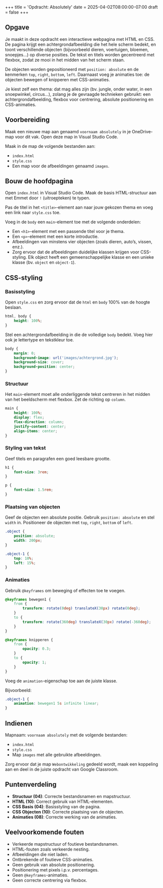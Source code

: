+++
title = 'Opdracht: Absolutely'
date = 2025-04-02T08:00:00-07:00
draft = false
+++

## Opgave  

Je maakt in deze opdracht een interactieve webpagina met HTML en CSS. De pagina krijgt een achtergrondafbeelding die het hele scherm bedekt, en toont verschillende objecten (bijvoorbeeld dieren, voertuigen, bloemen, snoepjes...) op diverse posities. De tekst en titels worden gecentreerd met flexbox, zodat ze mooi in het midden van het scherm staan.  

De objecten worden gepositioneerd met `position: absolute` en de kenmerken `top`, `right`, `bottom`, `left`. Daarnaast voeg je animaties toe: de objecten bewegen of knipperen met CSS-animaties.  

Je kiest zelf een thema: dat mag alles zijn (bv. jungle, onder water, in een snoepwinkel, circus...), zolang je de gevraagde technieken gebruikt: een achtergrondafbeelding, flexbox voor centrering, absolute positionering en CSS-animaties.

## Voorbereiding

Maak een nieuwe map aan genaamd `voornaam absolutely` in je OneDrive-map voor dit vak. Open deze map in Visual Studio Code.

Maak in de map de volgende bestanden aan:
- `index.html`
- `style.css`
- Een map voor de afbeeldingen genaamd `images`.

## Bouw de hoofdpagina

Open `index.html` in Visual Studio Code. Maak de basis HTML-structuur aan met Emmet door `!` (uitroepteken) te typen.

Pas de titel in het `<title>`-element aan naar jouw gekozen thema en voeg een link naar `style.css` toe.

Voeg in de `body` een `main`-element toe met de volgende onderdelen:
- Een `<h1>`-element met een passende titel voor je thema.
- Een `<p>`-element met een korte introductie.
- Afbeeldingen van minstens vier objecten (zoals dieren, auto’s, vissen, enz.).
- Zorg ervoor dat de afbeeldingen duidelijke klassen krijgen voor CSS-styling. Elk object heeft een gemeenschappelijke klasse en een unieke klasse (bv. `object` en `object-1`).

## CSS-styling

### Basisstyling

Open `style.css` en zorg ervoor dat de `html` en `body` 100% van de hoogte beslaan. 

```css
html, body {
    height: 100%;
}
```

Stel een achtergrondafbeelding in die de volledige `body` bedekt. Voeg hier ook je lettertype en tekstkleur toe.

```css
body {
    margin: 0;
    background-image: url('images/achtergrond.jpg');
    background-size: cover;
    background-position: center;
}
```

### Structuur

Het `main`-element moet alle onderliggende tekst centreren in het midden van het beeldscherm met flexbox. Zet de richting op `column`.

```css
main {
    height: 100%;
    display: flex;
    flex-direction: column;
    justify-content: center;
    align-items: center;
}
```

### Styling van tekst

Geef titels en paragrafen een goed leesbare grootte.

```css
h1 {
    font-size: 3rem;
}

p {
    font-size: 1.5rem;
}
```

### Plaatsing van objecten

Geef de objecten een absolute positie. Gebruik `position: absolute` en stel `width` in. Positioneer de objecten met `top`, `right`, `bottom` of `left`.

```css
.object {
    position: absolute;
    width: 200px;
}

.object-1 {
    top: 10%;
    left: 15%;
}
```

### Animaties

Gebruik `@keyframes` om beweging of effecten toe te voegen.

```css
@keyframes bewegen1 {
    from {
        transform: rotate(0deg) translateX(30px) rotate(0deg);
    }
    to {
        transform: rotate(360deg) translateX(30px) rotate(-360deg);
    }
}

@keyframes knipperen {
    from {
        opacity: 0.3;
    }
    to {
        opacity: 1;
    }
}
```

Voeg de `animation`-eigenschap toe aan de juiste klasse.

Bijvoorbeeld:

```css
.object-1 {
    animation: bewegen1 5s infinite linear;
}
```

## Indienen

Mapnaam: `voornaam absolutely` met de volgende bestanden:
- `index.html`
- `style.css`
- Map `images` met alle gebruikte afbeeldingen.

Zorg ervoor dat je map `Webontwikkeling` gedeeld wordt, maak een koppeling aan en deel in de juiste opdracht van Google Classroom.

## Puntenverdeling

- **Structuur (04)**: Correcte bestandsnamen en mapstructuur.
- **HTML (10)**: Correct gebruik van HTML-elementen.
- **CSS Basis (04)**: Basisstyling van de pagina.
- **CSS Objecten (10)**: Correcte plaatsing van de objecten.
- **Animaties (08)**: Correcte werking van de animaties.

## Veelvoorkomende fouten

- Verkeerde mapstructuur of foutieve bestandsnamen.
- HTML-fouten zoals verkeerde nesting.
- Afbeeldingen die niet laden.
- Ontbrekende of foutieve CSS-animaties.
- Geen gebruik van absolute positionering.
- Positionering met pixels i.p.v. percentages.
- Geen `@keyframes`-animaties.
- Geen correcte centrering via flexbox.
